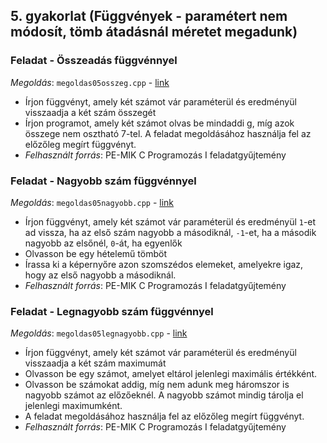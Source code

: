 ## 5. gyakorlat (Függvények - paramétert nem módosít, tömb átadásnál méretet megadunk) 

### Feladat - Összeadás függvénnyel
*Megoldás*: `megoldas05osszeg.cpp` - [link](megoldas05osszeg.cpp)
- Írjon függvényt, amely két számot vár paraméterül és eredményül visszaadja a két szám összegét
- Írjon programot, amely két számot olvas be mindaddi g, míg azok összege nem osztható 7-tel. A feladat megoldásához használja fel az előzőleg megírt függvényt. 
- *Felhasznált forrás*: PE-MIK C Programozás I feladatgyűjtemény

### Feladat - Nagyobb szám függvénnyel
*Megoldás*: `megoldas05nagyobb.cpp` - [link](megoldas05nagyobb.cpp)
- Írjon függvényt, amely két számot vár paraméterül és eredményül `1`-et ad vissza, ha az első szám nagyobb a másodiknál, `-1`-et, ha a második nagyobb az elsőnél, `0`-át, ha egyenlők
- Olvasson be egy hételemű tömböt
- Írassa ki a képernyőre azon szomszédos elemeket, amelyekre igaz, hogy az első nagyobb a másodiknál.
- *Felhasznált forrás*: PE-MIK C Programozás I feladatgyűjtemény

### Feladat - Legnagyobb szám függvénnyel
*Megoldás*: `megoldas05legnagyobb.cpp` - [link](megoldas05legnagyobb.cpp)
- Írjon függvényt, amely két számot vár paraméterül és eredményül visszaadja a két szám maximumát
- Olvasson be egy számot, amelyet eltárol jelenlegi maximális értékként.
- Olvasson be számokat addig, míg nem adunk meg háromszor is nagyobb számot az előzőeknél. A nagyobb számot mindig tárolja el jelenlegi maximumként.
- A feladat megoldásához használja fel az előzőleg megírt függvényt.
- *Felhasznált forrás*: PE-MIK C Programozás I feladatgyűjtemény    

